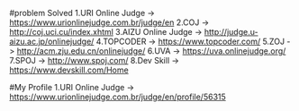 #problem Solved
1.URI Online Judge -> https://www.urionlinejudge.com.br/judge/en
2.COJ -> http://coj.uci.cu/index.xhtml
3.AIZU Online Judge -> http://judge.u-aizu.ac.jp/onlinejudge/
4.TOPCODER -> https://www.topcoder.com/
5.ZOJ -> http://acm.zju.edu.cn/onlinejudge/
6.UVA -> https://uva.onlinejudge.org/
7.SPOJ -> http://www.spoj.com/
8.Dev Skill -> https://www.devskill.com/Home

#My Profile
1.URI Online Judge -> https://www.urionlinejudge.com.br/judge/en/profile/56315